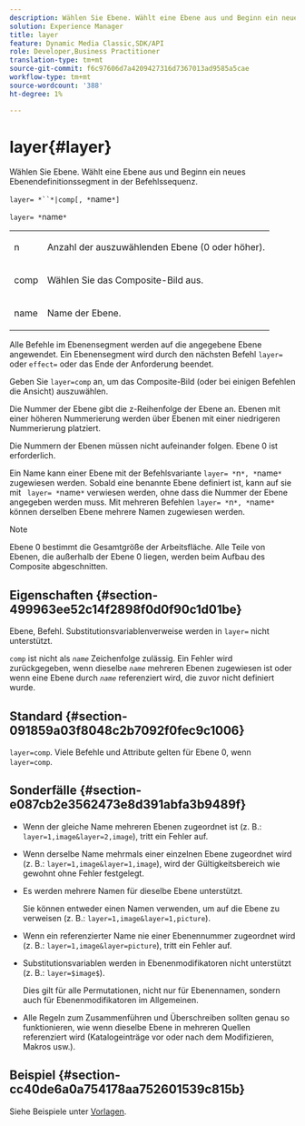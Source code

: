 ```yaml
---
description: Wählen Sie Ebene. Wählt eine Ebene aus und Beginn ein neues Ebenendefinitionssegment in der Befehlssequenz.
solution: Experience Manager
title: layer
feature: Dynamic Media Classic,SDK/API
role: Developer,Business Practitioner
translation-type: tm+mt
source-git-commit: f6c97606d7a4209427316d7367013ad9585a5cae
workflow-type: tm+mt
source-wordcount: '388'
ht-degree: 1%

---
```



# layer{#layer}

Wählen Sie Ebene. Wählt eine Ebene aus und Beginn ein neues Ebenendefinitionssegment in der Befehlssequenz.

`layer= *``*|comp[, *`name`*]`

`layer= *`name`*`

<table id="simpletable_22DE3365A6454949B0D30C6D7110476E"> 
 <tr class="strow"> 
  <td class="stentry"> <p><span class="codeph"> <span class="varname"> n</span></span> </p></td> 
  <td class="stentry"> <p>Anzahl der auszuwählenden Ebene (0 oder höher). </p></td> 
 </tr> 
 <tr class="strow"> 
  <td class="stentry"> <p><span class="codeph"> comp</span> </p></td> 
  <td class="stentry"> <p>Wählen Sie das Composite-Bild aus. </p></td> 
 </tr> 
 <tr class="strow"> 
  <td class="stentry"> <p><span class="codeph"> <span class="varname"> name</span></span> </p></td> 
  <td class="stentry"> <p>Name der Ebene. </p></td> 
 </tr> 
</table>

Alle Befehle im Ebenensegment werden auf die angegebene Ebene angewendet. Ein Ebenensegment wird durch den nächsten Befehl `layer=` oder `effect=` oder das Ende der Anforderung beendet.

Geben Sie `layer=comp` an, um das Composite-Bild (oder bei einigen Befehlen die Ansicht) auszuwählen.

Die Nummer der Ebene gibt die z-Reihenfolge der Ebene an. Ebenen mit einer höheren Nummerierung werden über Ebenen mit einer niedrigeren Nummerierung platziert.

Die Nummern der Ebenen müssen nicht aufeinander folgen. Ebene 0 ist erforderlich.

Ein Name kann einer Ebene mit der Befehlsvariante `layer= *`n`*, *`name`*` zugewiesen werden. Sobald eine benannte Ebene definiert ist, kann auf sie mit ` layer= *`name`*` verwiesen werden, ohne dass die Nummer der Ebene angegeben werden muss. Mit mehreren Befehlen `layer= *`n`*, *`name`*` können derselben Ebene mehrere Namen zugewiesen werden.

>[!NOTE]
>
>Ebene 0 bestimmt die Gesamtgröße der Arbeitsfläche. Alle Teile von Ebenen, die außerhalb der Ebene 0 liegen, werden beim Aufbau des Composite abgeschnitten.

## Eigenschaften {#section-499963ee52c14f2898f0d0f90c1d01be}

Ebene, Befehl. Substitutionsvariablenverweise werden in `layer=` nicht unterstützt.

`comp` ist nicht als  *`name`* Zeichenfolge zulässig. Ein Fehler wird zurückgegeben, wenn dieselbe *`name`* mehreren Ebenen zugewiesen ist oder wenn eine Ebene durch *`name`* referenziert wird, die zuvor nicht definiert wurde.

## Standard {#section-091859a03f8048c2b7092f0fec9c1006}

`layer=comp`. Viele Befehle und Attribute gelten für Ebene 0, wenn `layer=comp`.

## Sonderfälle {#section-e087cb2e3562473e8d391abfa3b9489f}

* Wenn der gleiche Name mehreren Ebenen zugeordnet ist (z. B.: `layer=1,image&layer=2,image`), tritt ein Fehler auf.
* Wenn derselbe Name mehrmals einer einzelnen Ebene zugeordnet wird (z. B.: `layer=1,image&layer=1,image`), wird der Gültigkeitsbereich wie gewohnt ohne Fehler festgelegt.
* Es werden mehrere Namen für dieselbe Ebene unterstützt.

   Sie können entweder einen Namen verwenden, um auf die Ebene zu verweisen (z. B.: `layer=1,image&layer=1,picture`).
* Wenn ein referenzierter Name nie einer Ebenennummer zugeordnet wird (z. B.: `layer=1,image&layer=picture`), tritt ein Fehler auf.
* Substitutionsvariablen werden in Ebenenmodifikatoren nicht unterstützt (z. B.: `layer=$image$`).

   Dies gilt für alle Permutationen, nicht nur für Ebenennamen, sondern auch für Ebenenmodifikatoren im Allgemeinen.

* Alle Regeln zum Zusammenführen und Überschreiben sollten genau so funktionieren, wie wenn dieselbe Ebene in mehreren Quellen referenziert wird (Katalogeinträge vor oder nach dem Modifizieren, Makros usw.).

## Beispiel {#section-cc40de6a0a754178aa752601539c815b}

Siehe Beispiele unter [Vorlagen](../../../../../is-api/http-ref/image-serving-api-ref/c-http-protocol-reference/c-templates/c-templates.md#concept-3cd2d2adae0e41b2979b9640244d4d3e).

